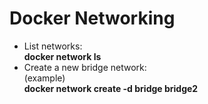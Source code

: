 # Docker Networking

- List networks:  
**docker network ls**
- Create a new bridge network:  
(example)  
**docker network create -d bridge bridge2**
